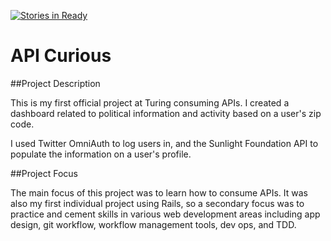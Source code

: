 [![Stories in Ready](https://badge.waffle.io/travishaby/api-curious.png?label=ready&title=Ready)](https://waffle.io/travishaby/api-curious)
# API Curious

##Project Description

This is my first official project at Turing consuming APIs. I created a
dashboard related to political information and activity based on a user's
zip code.

I used Twitter OmniAuth to log users in, and the Sunlight Foundation API to
populate the information on a user's profile.

##Project Focus

The main focus of this project was to learn how to consume APIs. It was also
my first individual project using Rails, so a secondary focus was to practice
and cement skills in various web development areas including app design,
git workflow, workflow management tools, dev ops, and TDD.

